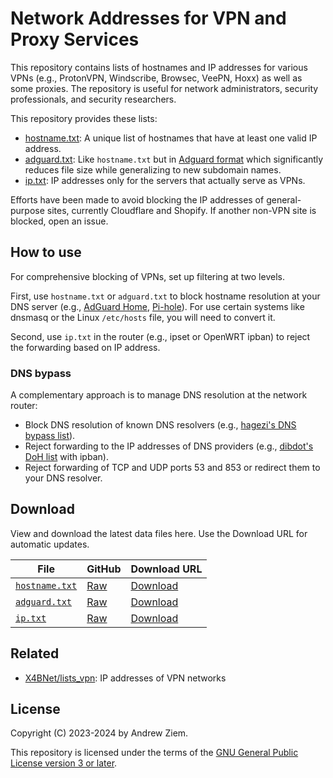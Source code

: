 # Network Addresses for VPN and Proxy Services

This repository contains lists of hostnames and IP addresses for various VPNs (e.g., ProtonVPN, Windscribe, Browsec, VeePN, Hoxx) as well as some proxies. The repository is useful for network administrators, security professionals, and security researchers.

This repository provides these lists:

* [hostname.txt](data/output/hostname.txt): A unique list of hostnames that have at least one valid IP address.
* [adguard.txt](data/output/adguard.txt): Like `hostname.txt` but in [Adguard format](https://adguard-dns.io/kb/general/dns-filtering-syntax/?utm_medium=ui) which significantly reduces file size while generalizing to new subdomain names.
* [ip.txt](data/output/ip.txt): IP addresses only for the servers that actually serve as VPNs.

Efforts have been made to avoid blocking the IP addresses of general-purpose sites, currently Cloudflare and Shopify. If another non-VPN site is blocked, open an issue.

## How to use

For comprehensive blocking of VPNs, set up filtering at two levels.

First, use `hostname.txt` or `adguard.txt` to block hostname resolution at your DNS server (e.g., [AdGuard Home](https://github.com/AdguardTeam/AdGuardHome), [Pi-hole](https://pi-hole.net/)). For use certain systems like dnsmasq or the Linux `/etc/hosts` file, you will need to convert it.

Second, use `ip.txt` in the router (e.g., ipset or OpenWRT ipban) to reject the forwarding based on IP address. 

### DNS bypass

A complementary approach is to manage DNS resolution at the network router:

* Block DNS resolution of known DNS resolvers (e.g., [hagezi's DNS bypass list](https://github.com/hagezi/dns-blocklists/?tab=readme-ov-file#bypass)).
* Reject forwarding to the IP addresses of DNS providers (e.g., [dibdot's DoH list](https://github.com/dibdot/DoH-IP-blocklists) with ipban).
* Reject forwarding of TCP and UDP ports 53 and 853 or redirect them to your DNS resolver.

## Download

View and download the latest data files here. Use the Download URL for automatic updates.

| File | GitHub | Download URL |
|------|--------|---------|
| [`hostname.txt`](data/output/hostname.txt) | [Raw](https://raw.githubusercontent.com/az0/vpn_ip/main/data/output/hostname.txt) | [Download](http://az0-vpnip-public.oooninja.com/hostname.txt) |
| [`adguard.txt`](data/output/adguard.txt) | [Raw](https://raw.githubusercontent.com/az0/vpn_ip/main/data/output/adguard.txt) | [Download](http://az0-vpnip-public.oooninja.com/adguard.txt) |
| [`ip.txt`](data/output/ip.txt) | [Raw](https://raw.githubusercontent.com/az0/vpn_ip/main/data/output/ip.txt) | [Download](http://az0-vpnip-public.oooninja.com/ip.txt) |

## Related

* [X4BNet/lists_vpn](https://github.com/X4BNet/lists_vpn): IP addresses of VPN networks

## License

Copyright (C) 2023-2024 by Andrew Ziem.

This repository is licensed under the terms of the [GNU General Public License version 3 or later](LICENSE).

